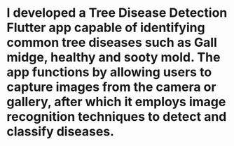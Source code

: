 # I developed a Tree Disease Detection Flutter app capable of identifying common tree diseases such as Gall midge, healthy and sooty mold. The app functions by allowing users to capture images from the camera or gallery, after which it employs image recognition techniques to detect and classify diseases.
